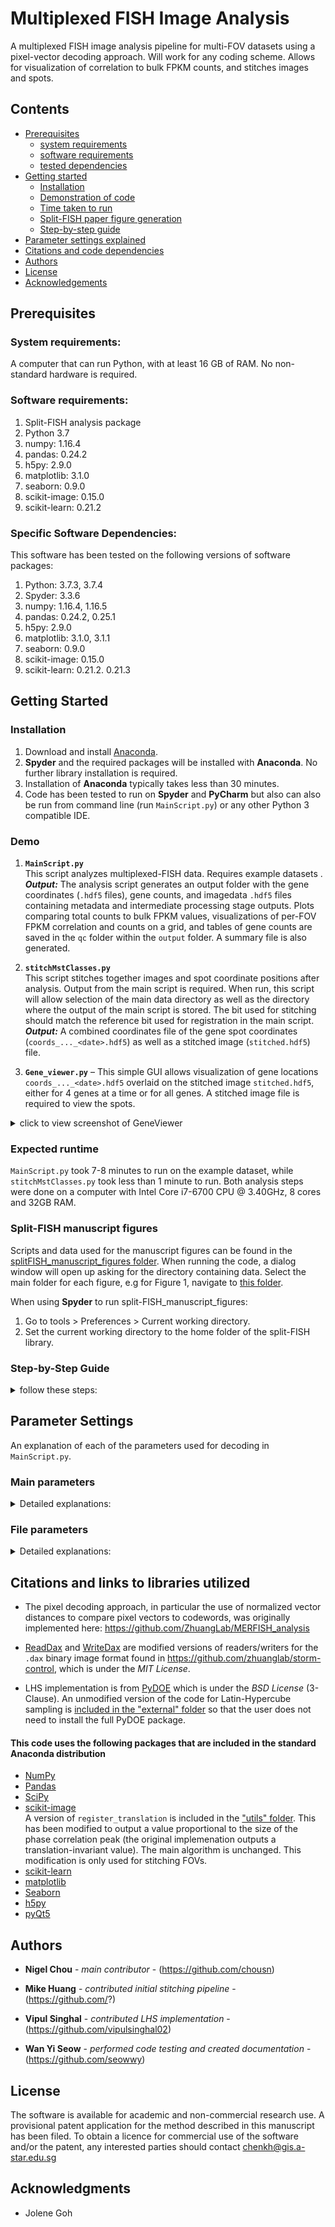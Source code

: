 # Multiplexed FISH Image Analysis
A multiplexed FISH image analysis pipeline for multi-FOV datasets using a pixel-vector decoding approach. Will work for any coding scheme. Allows for visualization of correlation to bulk FPKM counts, and stitches images and spots. 

## Contents

- [Prerequisites](#prereqs)
   - [system requirements](#sysreqs)
   - [software requirements](#softreqs)
   - [tested dependencies](#depreqs)
- [Getting started](#getstart)
   - [Installation](#install)
   - [Demonstration of code](#demo)
   - [Time taken to run](#runtime)
   - [Split-FISH paper figure generation](#figs)
   - [Step-by-step guide](#sbs)
- [Parameter settings explained](#settings)
- [Citations and code dependencies](#cite)
- [Authors](#authors)
- [License](#lic)
- [Acknowledgements](#ack)

## Prerequisites <a name="prereqs"></a>

### System requirements: <a name="sysreqs"></a>

A computer that can run Python, with at least 16 GB of RAM. No non-standard hardware is required.

### Software requirements: <a name="softreqs"></a>

1.	Split-FISH analysis package
2.	Python 3.7
3.	numpy: 1.16.4
4.	pandas: 0.24.2
5.	h5py: 2.9.0
6.	matplotlib: 3.1.0
7.	seaborn: 0.9.0
8.	scikit-image: 0.15.0
9.	scikit-learn: 0.21.2

### Specific Software Dependencies: <a name="depreqs"></a>

This software has been tested on the following versions of software packages:
1.	Python: 3.7.3, 3.7.4
2.	Spyder: 3.3.6
3.	numpy: 1.16.4, 1.16.5
4.	pandas: 0.24.2, 0.25.1
5.	h5py: 2.9.0
6.	matplotlib: 3.1.0, 3.1.1
7.	seaborn: 0.9.0
8.	scikit-image: 0.15.0
9.	scikit-learn: 0.21.2. 0.21.3

## Getting Started <a name="getstart"></a>

   
### Installation <a name="install"></a>
1.	Download and install [Anaconda](https://www.anaconda.com/distribution/#download-section).
2.	**Spyder** and the required packages will be installed with **Anaconda**. No further library installation is required.
3.	Installation of **Anaconda** typically takes less than 30 minutes. 
4.  Code has been tested to run on **Spyder** and **PyCharm** but also can also be run from command line (run `MainScript.py`) or any other Python 3 compatible IDE.



### Demo <a name="demo"></a>

  
1.	**`MainScript.py`**   
This script analyzes multiplexed-FISH data. Requires example datasets <brain>.   **_Output:_**  The analysis script generates an output folder with the gene coordinates (`.hdf5` files), gene counts, and imagedata `.hdf5` files containing metadata and intermediate processing stage outputs. Plots comparing total counts to bulk FPKM values, visualizations of per-FOV FPKM correlation and counts on a grid, and tables of gene counts are saved in the `qc` folder within the `output` folder. A summary file is also generated.

2.	**`stitchMstClasses.py`**   
This script stitches together images and spot coordinate positions after analysis. Output from the main script is required. When run, this script will allow selection of the main data directory as well as the directory where the output of the main script is stored. The bit used for stitching should match the reference bit used for registration in the main script. **_Output:_**    A combined coordinates file of the gene spot coordinates (`coords_..._<date>.hdf5`) as well as a stitched image (`stitched.hdf5`) file. 

3.	**`Gene_viewer.py`** – This simple GUI allows visualization of gene locations `coords_..._<date>.hdf5` overlaid on the stitched image `stitched.hdf5`, either for 4 genes at a time or for all genes. A stitched image file is required to view the spots.
    
 <details><summary>click to view screenshot of GeneViewer</summary>
   
 ![viewer](images/GeneViewer_screenshot.PNG)
 </details>



### Expected runtime <a name="runtime"></a>
`MainScript.py` took 7-8 minutes to run on the example dataset, while `stitchMstClasses.py` took less than 1 minute to run. Both analysis steps were done on a computer with Intel Core i7-6700 CPU @ 3.40GHz, 8 cores and 32GB RAM.


### Split-FISH manuscript figures <a name="figs"></a>
Scripts and data used for the manuscript figures can be found in the [splitFISH_manuscript_figures folder](splitFISH_manuscript_figures). When running the code, a dialog window will open up asking for the directory containing data. Select the main folder for each figure, e.g for Figure 1, navigate to [this folder](splitFISH_manuscript_figures/Figures/Figure1/).

When using **Spyder** to run split-FISH_manuscript_figures:
1. Go to tools > Preferences > Current working directory.
2. Set the current working directory to the home folder of the split-FISH library.

### Step-by-Step Guide <a name="sbs"></a>

<details><summary>follow these steps:</summary>

1. Open the `MainScript.py` file in Spyder. 
 
2. Look for the `Define user’s base parameters` line: fields below that need changing. Refer to parameter descriptions for more information. For the purpose of this guide we will only be exploring some basic parameters. 
 
3. `file_params[“fpkm_filepath”]` specifies Location of the FPKM file for the dataset. Change the file name / location accordingly. In this example, we will run the [brain dataset](ExampleDatasetBrain). 
 
4. `“fovs_to_process”`: Provide a list of FOVs for analysis. Four FOVs are provided in the brain dataset, from 0 to 4. You can either type in the list manually, or by using Python's `list(range())` function. 
 
5. `“hyb_list”` and `“type_list”` are important parameters that tell the script which images correspond to which bit of the codebook. The correct `“hyb_list”` and `“type_list”` for the example dataset has been provided in the `MainScript.py`, but as an example, for a dataset with **6 bits** run in **3 hybridization rounds** using only the **Cy5** and **Cy7** channel:
```Python
split_fish_params["hyb_list"] = [0, 1, 2, 0, 1, 2]
split_fish_params["type_list"] = ["Cy5", "Cy5", "Cy5", "Cy7", "Cy7", "Cy7"]
```
Here, Bit 1, 2, and 3 are ran in **hybridzation rounds** 0, 1, and 2 respectively, and imaged in the **Cy5** channel. 

6. Run the script. A pop up window will appear behind the Spyder window asking you to select the data directory. Navigate to the location of the demo dataset and hit *select folder*.

7. The code will start running the analysis. The analysis is complete when the console reports the time taken to run the whole script.

8. The code will create three folders in the data directory – *output*, *data_tables*, and *filters*. The *output* folder is where you will find results – FPKM plots, gene coordinates, gene counts, and more. A `.tsv` file summary will also be generated. Example:

| | **correlation** | **p_value** | **total_count** | **percent_above_blank** | **gene_blank_ratio** |
| --- | --- | --- | --- | --- | --- |
| split_fish_4fovs_test | 0.74 | 1.94E-3 | 14498 | 76 | 20 |

#### Stitching

9. Stitching can only be done after the main analysis has been completed. The script will look for the image from bit `basebit`, but the approprate bit to use can also be specified by a combination of `basetype` (referring to colour channel) and `basehyb` (referring to hybridization round) if you set `basebit = None`. For this example we use bit 14 as our `basebit`. **Important: The `basebit` must be the same as the `reference_bit` set in the main script, otherwise the spots will be offset from the image.** 

```Python

# Define parameters
# -----------------

microscope_type = "Dory"
basebit = 14
basetype = "Cy5"
basehyb = 0
```

10. Run the code. A popup window will appear behind the Spyder window, asking you to choose the main data directory. Navigate to the folder where the images are and *select folder*. Next, a window will appear asking to choose the directory with the processed images and spots data. Navigate to the specific output folder where the hdf5 coordinates files are located. In this guide, with the provided example output, this would be the “`split_fish_4FOVs_mag0_40_ssth0_80_<date>`” folder. Select the folder and let the stitching program run. _**Note** For example dataset, field correction masks (estimated from all 49 FOVs) are not provided and may result in suboptimal stitcing output._

#### GeneViewer

11. **GeneViewer** can be used to open `.dax` and `.hdf5` image files, as well as `.hdf5` spot coordinate files for gene location visualization. Open the `gene_viewer.py` script with Spyder and run the script. Click the **‘Raw images file’** button, and select the `stitched.hdf5` file generated from the stitching code. Wait a moment for the stitched image to appear. You can then adjust the contrast of the image using the figure button. Click the **‘Genes file’** button, and select the `coords_combined_merged_<date>.hdf5` file generated from the stitching code.

12. Clicking on the **'View ALL Genes'** button will show all the genes in the `.hdf5` spot coordinate files; clicking on **'Show Genes'** will display the genes selected in the drop down menus.  Clicking on the **'Eraser'** button will remove all gene spots. Gene spot size can be adjusted in the **'SPOT SIZE'** field.

13. The displayed image can be saved using the save button; hi-res images can be saved by using the **'Save Hi-res'** button. 

</details>


## Parameter Settings <a name="settings"></a>

An explanation of each of the parameters used for decoding in `MainScript.py`.

### Main parameters
<details>

  <summary>Detailed explanations:</summary>


* **hyb_list, colour_list, num_bits**   
   2 sets of lists of the same length that specify the hybridization round number (type ```int```) and colour channel (type ```str```) for each bit of the coding scheme. ```num_bits``` is the total number of bits and must match the lengths of ```hyb_list``` and ```colour_list```.

* **fovs_to_process**   
   Subset of FOVs to process. Can be specified as a list of ```int```s or ```str```s. If using ```str``` to represent, you must match the filename FOV exactly. e.g. if filename is ```<colour>_<hyb>_01```, FOV must be specified as ```01```.

* **fovstr_length**   
Length of the FOV string representation e.g. ```01``` has length of 2, ```001``` has length of 3. Typically dependent on number of FOVs taken e.g. 10-99 will have string length of 2, more than 100 would have string length of 3.

* **reference_bit**   
The bit to use as a reference for registration. Make sure to use the same bit when stitching, otherwise spots will be offset from the image.

* **stage_pixel_matrix**   
Conversion matrix from stage coordinates (in um) to image coordinates (pixels). The configuration of the matrix accounts for any kind of rotation or flipping relative to physical stage coordinates. This is used to generate a grid of FOVs as well as set up starting estimates for stitching FOVs. Hence needs to be reasonably accurate but no need to be exact. e.g. Microscope used in split-probe paper has approximately 8 pixels per micron, and is flipped and has y and x axes swapped: ```8 * np.array([[0, -1], [-1, 0]])```

* **num_iterations**   
Not implemented yet in this version. Set to ```1```.

* **drop_genes**   
Not implemented. Do not use.

* **roi**   
Ignore. Not applicable to microscope used in split-probe paper. Set to ```None```.

* **fpkm_structname**   
Ignore. Legacy parameter for when we were reading matlab .mat files that contained FPKM values.


---
The following paramters toggle whether various corrections (background subtraction, field and chromatic distortion correction) are applied to images

* **correct_field**   
Whether to perform field correction. If set to ```True```, make sure to have an appropriate field correction .hdf5 file in the calibration folder. This file should contain field maps for all colours used in your imaging run.

* **imgcolour_to_maskcolour**   
A dictionary that matches the corresponding colours in the image filenames to those in the correction .hdf5 file. e.g. if you choose to use washed / bleached images for correction:

```Python
params["imgcolour_to_maskcolour"] = {
    "Cy5": "Cy5_Bleach",
    "Cy7": "Cy7_Bleach",
}
```

* **correct_distortion**  
Whether to perform chromatic distortion correction. If set to ```True```, make sure to have the appropriate colour-to-colour .tsv files from Daybook 2 software.

* **type_to_colour**  
A dictionary that matches the corresponding references in the image filenames to the colour channel specifications in the distortion correction .tsv files. e.g.

```Python
params["type_to_colour"] = {
    'Cy3': '558',
    'Alexa594': '620',
    'Cy5': '684',
    'Cy7': '776',
}
```

* **reference_colour**  
The reference colour to use for correcting distortion. All other colour channels will be distorted to match this channel.

* **subtract_background**  
Whether to subtract background.  Not used in split-probe paper.


---
The following parameters change the properties of the **filter** used to preprocess the image

* **bw_filter_order**  
The order of the 2D butterworth filter. 2 seems to work best.

* **low_cut**  
The low frequency cutoff for the 2D butterworth filter. Specified in **pixels**. 

* **high_cut**  
The high frequency cutoff for the 2D butterworth filter. Specified in **pixels**. 

![filter](images/filter.png)

---
The following parameters affect the normalization of images across each bit.

* **percentile_norm_high**  
The percentile of image intensities in a single image to use for normalization, if global normalization is **not** used.

* **global_perfov_percentile, global_pooled_percentile, globalnorm_fovsubset**  
Parameters for global normalization. For each bit, all pixel intensities in each FOV above ```global_perfov_percentile``` are pooled. Then, the ```global_pooled_percentile``` intensity value of the pooled pixel intensities is used for normalization.  ```globalnorm_fovsubset``` is optional and allows use of a subset of the FOVs for global normalization.

* **clip_normalized**
Whether to clip values above the normalization value. e.g. if normalization value for filtered image is 2000, a pixel intensity value of 2200 will have a normalized value of 1.1 if this is set to ```False``` and will be clipped to 1 if this is set to ```True```.


---
The following thresholds are applied on Corrected, Registered, Filtered, Normalized and (optional) Clipped images.

* **magnitude_threshold**  
This is the root mean square of intensities across all bits. Used to eliminate *pixels* that are too dim. Note that pixels that do not pass this threshold are not decoded. Setting this higher may slightly reduce decoding time.


---
The following thresholds are applied after unit-normalization of each pixel (i.e. each pixel vector is normalized to 1).

* **distance_threshold**  
Maximum vector distance from unit-normalized codeword within which to call the pixel as a particular codeword


---
The following are applied ***after*** spots are grouped into connected regions i.e. they apply to **spots** instead of **pixels**.

* **min_region_size**  
Spots (connected regions) greater than or equal in number of pixels to ```min_region_size``` are considered large spots. Pixels smaller than this are considered small spots. Standard value is 1. If large and small spot thresholds are set to ```None```, this is equivalent to only accepting spots greater than or equal to ```min_region_size```.

* **large_spot_threshold**  
By default, all large spots are **accepted**. If a value is given, only spots with maximum intensity (among spot pixels) of *all* on-bits above the threshold will be accepted. Usually set to ```None``` as it performs a very similar function to the magnitude threshold.

* **small_spot_threshold**  
By default, all small spots are **rejected**. If a value is given, only spots with maximum intensity (among spot pixels) of *all* on-bits above the threshold will be accepted. The main reason to use this is to parse single pixel spots (do this with ```min_region_size = 2)```. Some of the spots that are single pixels may be real callouts, but cannot be filtered by size. Hence we use a stricter intensity threshold to accept single pixels that have high intensity. For spots with 2 or more pixels, a more lenient threshold can be used,  accepting all connected pixels that pass the magnitude threshold (with option to apply large_spot_threshold in addition to the magnitude threshold).


![pixel_spot_decoding_diagram](images/pixel_spot_decoding_diagram.png)

</details>

### File parameters

<details>

  <summary>Detailed explanations:</summary>
  
  * **codebook_filepath** Location of the codebook .tsv file. This should be a tab-separated text file with bit values as its first columns and gene names as its right-most column.
  * **fpkm_filepath** Location of the FPKM values .tsv or .txt file. This should be a tab-separated text file with gene names in its first column and FPKM values as its second column. The gene names should match those in **codebook_filepath**. Only genes common to the gene name columns in both files will be used for analysis.
  * **calibration_path** The folder where the calibration files for both field and chromatic correction are stored. Chromatic correction files are `.tsv` files from Daybook2. Field correction files are generated by **`fieldCorrMaskGenerator.py`**. There should only be one field correction file in the folder.
  
</details>


## Citations and links to libraries utilized <a name="cite"></a>

* The pixel decoding approach, in particular the use of normalized vector distances to compare pixel vectors to codewords, was originally implemented here: https://github.com/ZhuangLab/MERFISH_analysis

* [ReadDax](utils/readClasses.py) and [WriteDax](utils/writeClasses.py) are modified versions of readers/writers for the `.dax` binary image format found in https://github.com/zhuanglab/storm-control, which is under the *MIT License*.

* LHS implementation is from [PyDOE](https://pythonhosted.org/pyDOE/) which is under the *BSD License* (3-Clause). An unmodified version of the code for Latin-Hypercube sampling is [included in the "external" folder](external/doe_lhs.py) so that the user does not need to install the full PyDOE package.



#### This code uses the following packages that are included in the standard Anaconda distribution

* [NumPy](https://numpy.org/)
* [Pandas](https://pandas.pydata.org/)
* [SciPy](https://www.scipy.org/)
* [scikit-image](https://scikit-image.org/)   
A version of ```register_translation``` is included in the ["utils" folder](utils/registrationFunctions). This has been modified to output a value proportional to the size of the phase correlation peak (the original implemenation outputs a translation-invariant value). The main algorithm is unchanged. This modification is only used for stitching FOVs.
* [scikit-learn](https://scikit-learn.org/stable/)
* [matplotlib](https://matplotlib.org/)
* [Seaborn](https://seaborn.pydata.org/)
* [h5py](https://www.h5py.org/)
* [pyQt5](https://pypi.org/project/PyQt5/)


## Authors <a name="authors"></a>

* **Nigel Chou** - *main contributor* - (https://github.com/chousn)

* **Mike Huang** - *contributed initial stitching pipeline* - (https://github.com/?)

* **Vipul Singhal** - *contributed LHS implementation* - (https://github.com/vipulsinghal02)

* **Wan Yi Seow** - *performed code testing and created documentation* - (https://github.com/seowwy)


## License <a name="lic"></a>

The software is available for academic and non-commercial research use. A provisional patent application for the method described in this manuscript has been filed. To obtain a licence for commercial use of the software and/or the patent, any interested parties should contact chenkh@gis.a-star.edu.sg


## Acknowledgments <a name="ack"></a>

* Jolene Goh
